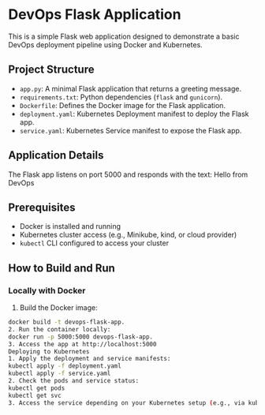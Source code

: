 # DevOps Flask Application

This is a simple Flask web application designed to demonstrate a basic DevOps deployment pipeline using Docker and Kubernetes.

## Project Structure

- `app.py`: A minimal Flask application that returns a greeting message.
- `requirements.txt`: Python dependencies (`flask` and `gunicorn`).
- `Dockerfile`: Defines the Docker image for the Flask application.
- `deployment.yaml`: Kubernetes Deployment manifest to deploy the Flask app.
- `service.yaml`: Kubernetes Service manifest to expose the Flask app.

## Application Details

The Flask app listens on port 5000 and responds with the text:
Hello from DevOps
## Prerequisites

- Docker is installed and running
- Kubernetes cluster access (e.g., Minikube, kind, or cloud provider)
- `kubectl` CLI configured to access your cluster

## How to Build and Run

### Locally with Docker

1. Build the Docker image:

```bash
docker build -t devops-flask-app.
2. Run the container locally:
docker run -p 5000:5000 devops-flask-app.
3. Access the app at http://localhost:5000
Deploying to Kubernetes
1. Apply the deployment and service manifests:
kubectl apply -f deployment.yaml
kubectl apply -f service.yaml
2. Check the pods and service status:
kubectl get pods
kubectl get svc
3. Access the service depending on your Kubernetes setup (e.g., via kubectl port-forward or LoadBalancer IP).
